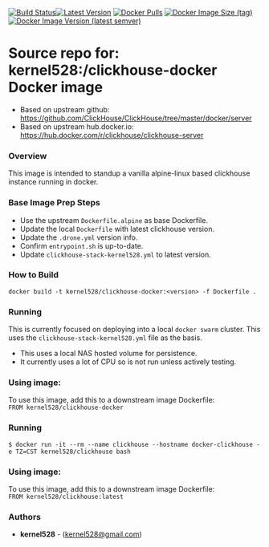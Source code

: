 [![Build Status](http://drone.kernelsanders.biz:8080/api/badges/kernel528/clickhouse-docker/status.svg?ref=refs/heads/main)](http://drone.kernelsanders.biz:8080/kernel528/clickhouse-docker)[![Latest Version](https://img.shields.io/github/v/tag/kernel528/clickhouse-docker)](https://github.com/kernel528/clickhouse-docker/releases/latest)
[![Docker Pulls](https://img.shields.io/docker/pulls/kernel528/clickhouse)](https://hub.docker.com/r/kernel528/clickhouse)
[![Docker Image Size (tag)](https://img.shields.io/docker/image-size/kernel528/clickhouse)](https://hub.docker.com/r/kernel528/clickhouse/)
[![Docker Image Version (latest semver)](https://img.shields.io/docker/v/kernel528/clickhouse?sort=semver)](https://hub.docker.com/r/kernel528/clickhouse)

# Source repo for: kernel528:/clickhouse-docker Docker image
* Based on upstream github:  https://github.com/ClickHouse/ClickHouse/tree/master/docker/server
* Based on upstream hub.docker.io:  https://hub.docker.com/r/clickhouse/clickhouse-server

### Overview
This image is intended to standup a vanilla alpine-linux based clickhouse instance running in docker.

### Base Image Prep Steps
- Use the upstream `Dockerfile.alpine` as base Dockerfile.
- Update the local `Dockerfile` with latest clickhouse version.
- Update the `.drone.yml` version info.
- Confirm `entrypoint.sh` is up-to-date.  
- Update `clickhouse-stack-kernel528.yml` to latest version.

### How to Build
``docker build -t kernel528/clickhouse-docker:<version> -f Dockerfile .``

### Running
This is currently focused on deploying into a local `docker swarm` cluster.  This uses the `clickhouse-stack-kernel528.yml` file as the basis.
- This uses a local NAS hosted volume for persistence.
- It currently uses a lot of CPU so is not run unless actively testing.

### Using image:
To use this image, add this to a downstream image Dockerfile:  
``FROM kernel528/clickhouse-docker``

### Running
``$ docker run -it --rm --name clickhouse --hostname docker-clickhouse -e TZ=CST kernel528/clickhouse bash``

### Using image:
To use this image, add this to a downstream image Dockerfile:  
``FROM kernel528/clickhouse:latest``


### Authors
* **kernel528** - (kernel528@gmail.com)
